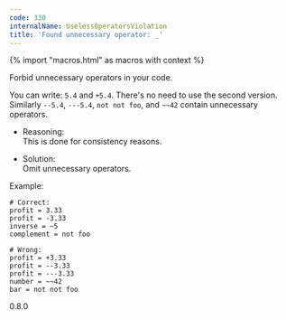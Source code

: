 ```yaml
---
code: 330
internalName: UselessOperatorsViolation
title: 'Found unnecessary operator: _'
---
```


{% import "macros.html" as macros with context %}

Forbid unnecessary operators in your code.

You can write: `5.4` and `+5.4`. There's no need to use the second
version. Similarly `--5.4`, `---5.4`, `not not foo`, and `~~42` contain
unnecessary operators.

  - Reasoning:  
    This is done for consistency reasons.

  - Solution:  
    Omit unnecessary operators.

Example:

    # Correct:
    profit = 3.33
    profit = -3.33
    inverse = ~5
    complement = not foo
    
    # Wrong:
    profit = +3.33
    profit = --3.33
    profit = ---3.33
    number = ~~42
    bar = not not foo

<div class="versionadded">

0.8.0

</div>